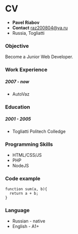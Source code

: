 # CV

* **Pavel Riabov**
* **Contact** raz200804@ya.ru 
* Russia, Togliatti

### Objective
Become a Junior Web Developer.

### Work Experience
##### 2007 - now 
* AutoVaz
### Education
##### 2001 - 2005
* Togliatti Politech Colledge
### Programming Skills
* HTML/CSS/JS
* PHP
* NodeJS
### Code example
```
function sum(a, b){
  return a + b;
}
```
### Language
* Russian - native
* English - A1+
